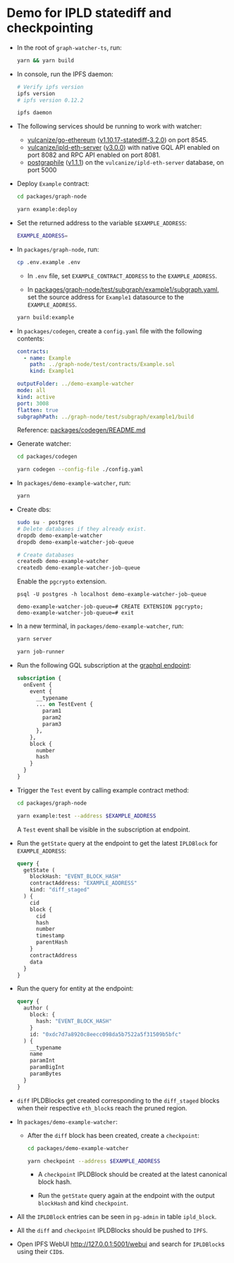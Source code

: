 # Demo for IPLD statediff and checkpointing

* In the root of `graph-watcher-ts`, run:

  ```bash
  yarn && yarn build
  ```

* In console, run the IPFS daemon:

  ```bash
  # Verify ipfs version
  ipfs version
  # ipfs version 0.12.2

  ipfs daemon
  ```

* The following services should be running to work with watcher:

  * [vulcanize/go-ethereum](https://github.com/vulcanize/go-ethereum) ([v1.10.17-statediff-3.2.0](https://github.com/vulcanize/go-ethereum/releases/tag/v1.10.17-statediff-3.2.0)) on port 8545.
  * [vulcanize/ipld-eth-server](https://github.com/vulcanize/ipld-eth-server) ([v3.0.0](https://github.com/vulcanize/ipld-eth-server/releases/tag/v3.0.0)) with native GQL API enabled on port 8082 and RPC API enabled on port 8081.
  * [postgraphile](https://github.com/vulcanize/postgraphile) ([v1.1.1](https://github.com/vulcanize/postgraphile/releases/tag/v1.1.1)) on the `vulcanize/ipld-eth-server` database, on port 5000

* Deploy `Example` contract:

  ```bash
  cd packages/graph-node

  yarn example:deploy
  ```

* Set the returned address to the variable `$EXAMPLE_ADDRESS`:

  ```bash
  EXAMPLE_ADDRESS=
  ```

* In `packages/graph-node`, run:

  ```bash
  cp .env.example .env
  ```

  * In `.env` file, set `EXAMPLE_CONTRACT_ADDRESS` to the `EXAMPLE_ADDRESS`.

  * In [packages/graph-node/test/subgraph/example1/subgraph.yaml](./packages/graph-node/test/subgraph/example1/subgraph.yaml), set the source address for `Example1` datasource to the `EXAMPLE_ADDRESS`.

  ```bash
  yarn build:example
  ```

* In `packages/codegen`, create a `config.yaml` file with the following contents:

  ```yaml
  contracts:
    - name: Example
      path: ../graph-node/test/contracts/Example.sol
      kind: Example1

  outputFolder: ../demo-example-watcher
  mode: all
  kind: active
  port: 3008
  flatten: true
  subgraphPath: ../graph-node/test/subgraph/example1/build
  ```

  Reference: [packages/codegen/README.md](./packages/codegen/README.md#run)

* Generate watcher:

  ```bash
  cd packages/codegen

  yarn codegen --config-file ./config.yaml
  ```

* In `packages/demo-example-watcher`, run:

  ```bash
  yarn
  ```

* Create dbs:

  ```bash
  sudo su - postgres
  # Delete databases if they already exist.
  dropdb demo-example-watcher
  dropdb demo-example-watcher-job-queue

  # Create databases
  createdb demo-example-watcher
  createdb demo-example-watcher-job-queue
  ```

  Enable the `pgcrypto` extension.
  ```
  psql -U postgres -h localhost demo-example-watcher-job-queue

  demo-example-watcher-job-queue=# CREATE EXTENSION pgcrypto;
  demo-example-watcher-job-queue=# exit
  ```

* In a new terminal, in `packages/demo-example-watcher`, run:

  ```bash
  yarn server
  ```

  ```bash
  yarn job-runner
  ```

* Run the following GQL subscription at the [graphql endpoint](http://127.0.0.1:3008/graphql):

  ```graphql
  subscription {
    onEvent {
      event {
        __typename
        ... on TestEvent {
          param1
          param2
          param3
        },
      },
      block {
        number
        hash
      }
    }
  }
  ```

* Trigger the `Test` event by calling example contract method:

  ```bash
  cd packages/graph-node

  yarn example:test --address $EXAMPLE_ADDRESS
  ```

  A `Test` event shall be visible in the subscription at endpoint.

* Run the `getState` query at the endpoint to get the latest `IPLDBlock` for `EXAMPLE_ADDRESS`:

  ```graphql
  query {
    getState (
      blockHash: "EVENT_BLOCK_HASH"
      contractAddress: "EXAMPLE_ADDRESS"
      kind: "diff_staged"
    ) {
      cid
      block {
        cid
        hash
        number
        timestamp
        parentHash
      }
      contractAddress
      data
    }
  }
  ```

* Run the query for entity at the endpoint:

  ```graphql
  query {
    author (
      block: {
        hash: "EVENT_BLOCK_HASH"
      }
      id: "0xdc7d7a8920c8eecc098da5b7522a5f31509b5bfc"
    ) {
      __typename
      name
      paramInt
      paramBigInt
      paramBytes
    }
  }
  ```

* `diff` IPLDBlocks get created corresponding to the `diff_staged` blocks when their respective `eth_block`s reach the pruned region.

* In `packages/demo-example-watcher`:

  * After the `diff` block has been created, create a `checkpoint`:

    ```bash
    cd packages/demo-example-watcher

    yarn checkpoint --address $EXAMPLE_ADDRESS
    ```

    * A `checkpoint` IPLDBlock should be created at the latest canonical block hash.

    * Run the `getState` query again at the endpoint with the output `blockHash` and kind `checkpoint`.

* All the `IPLDBlock` entries can be seen in `pg-admin` in table `ipld_block`.

* All the `diff` and `checkpoint` IPLDBlocks should be pushed to `IPFS`.

* Open IPFS WebUI http://127.0.0.1:5001/webui and search for `IPLDBlock`s using their `CID`s.
